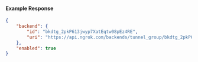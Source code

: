 <!-- Code generated for API Clients. DO NOT EDIT. -->

#### Example Response

```json
{
	"backend": {
		"id": "bkdtg_2pkP613jwyp7XatEqtw08pEz4RE",
		"uri": "https://api.ngrok.com/backends/tunnel_group/bkdtg_2pkP613jwyp7XatEqtw08pEz4RE"
	},
	"enabled": true
}
```

